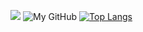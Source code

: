 ![](https://github-profile-summary-cards.vercel.app/api/cards/profile-details?username=mikitosina1&bg_color=00000000)
![My GitHub](https://github-readme-stats.vercel.app/api?username=mikitosina1&show_icons=true&theme=cobalt)
[![Top Langs](https://github-readme-stats.vercel.app/api/top-langs/?username=mikitosina1&theme=cobalt&layout=compact)](https://github.com/anuraghazra/github-readme-stats)
